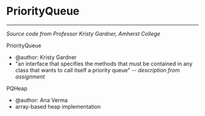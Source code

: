 # PriorityQueue
------------------------------------------------------------------------------------------------
*Source code from Professor Kristy Gardner, Amherst College*

PriorityQueue
* @author: Kristy Gardner
* "an interface that specifies the methods that must be contained in any class that wants to call itself a priority queue" -- *description from assignment*

PQHeap
* @author: Ana Verma
* array-based heap implementation
